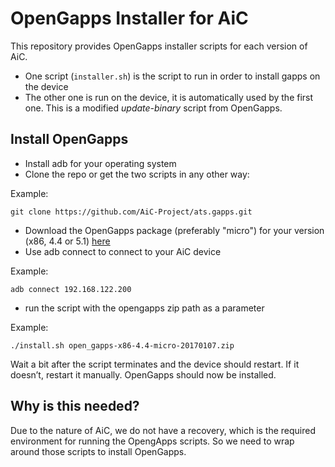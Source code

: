 OpenGapps Installer for AiC
===========================

This repository provides OpenGapps installer scripts for each version of AiC.

- One script (``installer.sh``) is the script to run in order to install gapps on the device
- The other one is run on the device, it is automatically used by the first one. This is a modified *update-binary* script from OpenGapps.


Install OpenGapps
-----------------

- Install adb for your operating system
- Clone the repo or get the two scripts in any other way: 

Example:
```
git clone https://github.com/AiC-Project/ats.gapps.git
```

- Download the OpenGapps package (preferably "micro") for your version (x86, 4.4 or 5.1) [here](http://opengapps.org/)
- Use adb connect to connect to your AiC device

Example:
```
adb connect 192.168.122.200
```

- run the script with the opengapps zip path as a parameter

Example:
```
./install.sh open_gapps-x86-4.4-micro-20170107.zip
```
Wait a bit after the script terminates and the device should restart. If it doesn’t, restart it manually.
OpenGapps should now be installed.


Why is this needed?
-------------------

Due to the nature of AiC, we do not have a recovery, which is the required
environment for running the OpengApps scripts. So we need to wrap around those
scripts to install OpenGapps.
